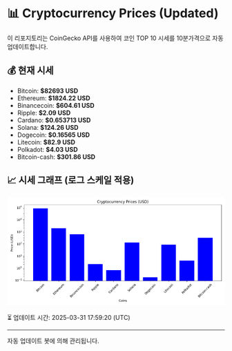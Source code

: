 
# 📊 Cryptocurrency Prices (Updated)

이 리포지토리는 CoinGecko API를 사용하여 코인 TOP 10 시세를 10분가격으로 자동 업데이트합니다.

## 💰 현재 시세
- Bitcoin: **$82693 USD**
- Ethereum: **$1824.22 USD**
- Binancecoin: **$604.61 USD**
- Ripple: **$2.09 USD**
- Cardano: **$0.653713 USD**
- Solana: **$124.26 USD**
- Dogecoin: **$0.16565 USD**
- Litecoin: **$82.9 USD**
- Polkadot: **$4.03 USD**
- Bitcoin-cash: **$301.86 USD**

## 📈 시세 그래프 (로그 스케일 적용)
![Crypto Prices](crypto_prices.png)

⏳ 업데이트 시간: 2025-03-31 17:59:20 (UTC)

---
자동 업데이트 봇에 의해 관리됩니다.
